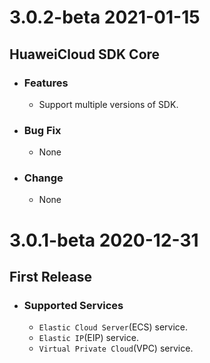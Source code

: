 # 3.0.2-beta 2021-01-15
## HuaweiCloud SDK Core
- ### Features
    - Support multiple versions of SDK.
- ### Bug Fix
    - None
- ### Change
    - None

# 3.0.1-beta 2020-12-31
## First Release
 - ### Supported Services
    - `Elastic Cloud Server`(ECS) service.
    - `Elastic IP`(EIP) service.
    - `Virtual Private Cloud`(VPC) service.
